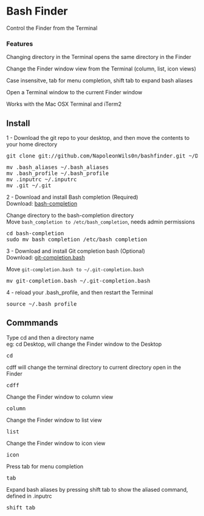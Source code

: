 # Bash Finder 

Control the Finder from the Terminal  

### Features

Changing directory in the Terminal opens the same directory in the Finder  

Change the Finder window view from the Terminal (column, list, icon views)  

Case insensitve, tab for menu completion, shift tab to expand bash aliases 

Open a Terminal window to the current Finder window  

Works with the Mac OSX Terminal and iTerm2

## Install


1 - Download the git repo to your desktop, and then move the contents to your home directory

<pre>git clone git://github.com/NapoleonWils0n/bashfinder.git ~/Desktop/bashfinder</pre>

<pre>
mv .bash_aliases ~/.bash_aliases
mv .bash_profile ~/.bash_profile
mv .inputrc ~/.inputrc
mv .git ~/.git
</pre>

2 - Download and install Bash completion (Required)     
Download: [bash-completion](http://bash-completion.alioth.debian.org/ "bash-completion")

Change directory to the bash-completion directory  
Move ``bash_completion to /etc/bash_completion``, needs admin permissions  

<pre>cd bash-completion
sudo mv bash_completion /etc/bash_completion</pre>

3 - Download and install Git completion bash (Optional)  
Download: [git-completion.bash](https://raw.github.com/git/git/master/contrib/completion/git-completion.bash "git-completion.bash")

Move ``git-completion.bash to ~/.git-completion.bash``  

<pre>mv git-completion.bash ~/.git-completion.bash</pre>


4 - reload your .bash_profile, and then restart the Terminal  

<pre>source ~/.bash_profile</pre>  

## Commmands

Type cd and then a directory name   
eg: cd Desktop, will change the Finder window to the Desktop  

<pre>cd</pre>


cdff will change the terminal directory to current directory open in the Finder

<pre>cdff</pre>

Change the Finder window to column view

<pre>column</pre>

Change the Finder window to list view

<pre>list</pre>

Change the Finder window to icon view

<pre>icon</pre>

Press tab for menu completion 

<pre>tab</pre>

Expand bash aliases by pressing shift tab to show the aliased command, defined in .inputrc

<pre>shift tab</pre>

